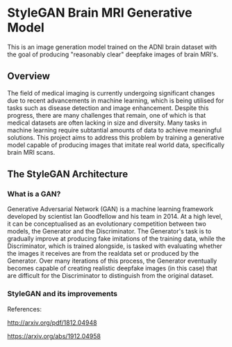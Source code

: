# StyleGAN Brain MRI Generative Model
This is an image generation model trained on the ADNI brain dataset with the goal of producing "reasonably clear" deepfake images of brain MRI's.


## Overview
The field of medical imaging is currently undergoing significant changes due to recent advancements in machine learning, which is being utilised for tasks such as disease detection and image enhancement. Despite this progress, there are many challenges that remain, one of which is that medical datasets are often lacking in size and diversity. Many tasks in machine learning require subtantial amounts of data to achieve meaningful solutions. This project aims to address this problem by training a generative model capable of producing images that imitate real world data, specifically brain MRI scans.


## The StyleGAN Architecture

### What is a GAN?
Generative Adversarial Network (GAN) is a machine learning framework developed by scientist Ian Goodfellow and his team in 2014. At a high level, it can be conceptualised as an evolutionary competition between two models, the Generator and the Discriminator. The Generator's task is to gradually improve at producing fake imitations of the training data, while the Discriminator, which is trained alongside, is tasked with evaluating whether the images it receives are from the realdata set or produced by the Generator. Over many iterations of this process, the Generator eventually becomes capable of creating realistic deepfake images (in this case) that are difficult for the Discriminator to distinguish from the original dataset.

### StyleGAN and its improvements



References:

http://arxiv.org/pdf/1812.04948

https://arxiv.org/abs/1912.04958
